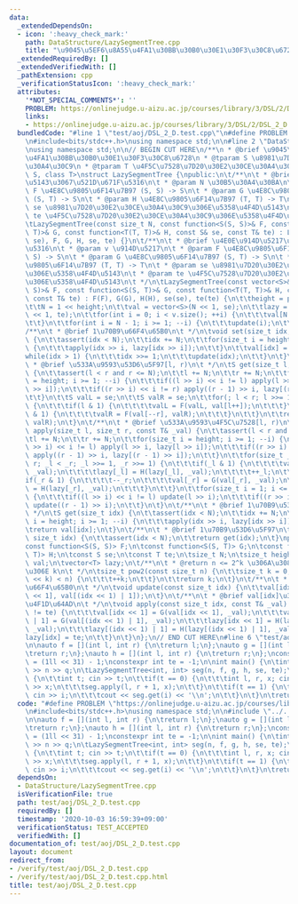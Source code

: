 ```yaml
---
data:
  _extendedDependsOn:
  - icon: ':heavy_check_mark:'
    path: DataStructure/LazySegmentTree.cpp
    title: "\u9045\u5EF6\u8A55\u4FA1\u30BB\u30B0\u30E1\u30F3\u30C8\u6728"
  _extendedRequiredBy: []
  _extendedVerifiedWith: []
  _pathExtension: cpp
  _verificationStatusIcon: ':heavy_check_mark:'
  attributes:
    '*NOT_SPECIAL_COMMENTS*': ''
    PROBLEM: https://onlinejudge.u-aizu.ac.jp/courses/library/3/DSL/2/DSL_2_D
    links:
    - https://onlinejudge.u-aizu.ac.jp/courses/library/3/DSL/2/DSL_2_D
  bundledCode: "#line 1 \"test/aoj/DSL_2_D.test.cpp\"\n#define PROBLEM \"https://onlinejudge.u-aizu.ac.jp/courses/library/3/DSL/2/DSL_2_D\"\
    \n#include<bits/stdc++.h>\nusing namespace std;\n\n#line 2 \"DataStructure/LazySegmentTree.cpp\"\
    \nusing namespace std;\n\n// BEGIN CUT HERE\n/**\n * @brief \u9045\u5EF6\u8A55\
    \u4FA1\u30BB\u30B0\u30E1\u30F3\u30C8\u6728\n * @tparam S \u8981\u7D20\u30E2\u30CE\
    \u30A4\u30C9\n * @tparam T \u4F5C\u7528\u7D20\u30E2\u30CE\u30A4\u30C9\n */\ntemplate<class\
    \ S, class T>\nstruct LazySegmentTree {\npublic:\n\t/**\n\t * @brief \u5358\u4F4D\
    \u5143\u3067\u521D\u671F\u5316\n\t * @param N \u30B5\u30A4\u30BA\n\t * @param\
    \ F \u4E8C\u9805\u6F14\u7B97 (S, S) -> S\n\t * @param G \u4E8C\u9805\u6F14\u7B97\
    \ (S, T) -> S\n\t * @param H \u4E8C\u9805\u6F14\u7B97 (T, T) -> T\n\t * @param\
    \ se \u8981\u7D20\u30E2\u30CE\u30A4\u30C9\u306E\u5358\u4F4D\u5143\n\t * @param\
    \ te \u4F5C\u7528\u7D20\u30E2\u30CE\u30A4\u30C9\u306E\u5358\u4F4D\u5143\n\t */\n\
    \tLazySegmentTree(const size_t N, const function<S(S, S)>& F, const function<S(S,\
    \ T)>& G, const function<T(T, T)>& H, const S& se, const T& te) : LazySegmentTree(vector<S>(N,\
    \ se), F, G, H, se, te) {}\n\t/**\n\t * @brief \u4E0E\u914D\u5217\u3067\u521D\u671F\
    \u5316\n\t * @param v \u914D\u5217\n\t * @param F \u4E8C\u9805\u6F14\u7B97 (S,\
    \ S) -> S\n\t * @param G \u4E8C\u9805\u6F14\u7B97 (S, T) -> S\n\t * @param H \u4E8C\
    \u9805\u6F14\u7B97 (T, T) -> T\n\t * @param se \u8981\u7D20\u30E2\u30CE\u30A4\u30C9\
    \u306E\u5358\u4F4D\u5143\n\t * @param te \u4F5C\u7528\u7D20\u30E2\u30CE\u30A4\u30C9\
    \u306E\u5358\u4F4D\u5143\n\t */\n\tLazySegmentTree(const vector<S>& v, const function<S(S,\
    \ S)>& F, const function<S(S, T)>& G, const function<T(T, T)>& H, const S& se,\
    \ const T& te) : F(F), G(G), H(H), se(se), te(te) {\n\t\theight = pow2(v.size());\n\
    \t\tN = 1 << height;\n\t\tval = vector<S>(N << 1, se);\n\t\tlazy = vector<T>(N\
    \ << 1, te);\n\t\tfor(int i = 0; i < v.size(); ++i) {\n\t\t\tval[N + i] = v[i];\n\
    \t\t}\n\t\tfor(int i = N - 1; i >= 1; --i) {\n\t\t\tupdate(i);\n\t\t}\n\t}\n\t\
    /**\n\t * @brief 1\u70B9\u66F4\u65B0\n\t */\n\tvoid set(size_t idx, const S& _val)\
    \ {\n\t\tassert(idx < N);\n\t\tidx += N;\n\t\tfor(size_t i = height; i >= 1; --i)\
    \ {\n\t\t\tapply(idx >> i, lazy[idx >> i]);\n\t\t}\n\t\tval[idx] = _val;\n\t\t\
    while(idx > 1) {\n\t\t\tidx >>= 1;\n\t\t\tupdate(idx);\n\t\t}\n\t}\n\t/**\n\t\
    \ * @brief \u533A\u9593\u53D6\u5F97[l, r)\n\t */\n\tS get(size_t l, size_t r)\
    \ {\n\t\tassert(l < r and r <= N);\n\t\tl += N;\n\t\tr += N;\n\t\tfor(size_t i\
    \ = height; i >= 1; --i) {\n\t\t\tif((l >> i) << i != l) apply(l >> i, lazy[l\
    \ >> i]);\n\t\t\tif((r >> i) << i != r) apply((r - 1) >> i, lazy[(r - 1) >> i]);\n\
    \t\t}\n\t\tS valL = se;\n\t\tS valR = se;\n\t\tfor(; l < r; l >>= 1, r >>= 1)\
    \ {\n\t\t\tif(l & 1) {\n\t\t\t\tvalL = F(valL, val[l++]);\n\t\t\t}\n\t\t\tif(r\
    \ & 1) {\n\t\t\t\tvalR = F(val[--r], valR);\n\t\t\t}\n\t\t}\n\t\treturn F(valL,\
    \ valR);\n\t}\n\t/**\n\t * @brief \u533A\u9593\u4F5C\u7528[l, r)\n\t */\n\tvoid\
    \ apply(size_t l, size_t r, const T& _val) {\n\t\tassert(l < r and r <= N);\n\t\
    \tl += N;\n\t\tr += N;\n\t\tfor(size_t i = height; i >= 1; --i) {\n\t\t\tif((l\
    \ >> i) << i != l) apply(l >> i, lazy[l >> i]);\n\t\t\tif((r >> i) << i != r)\
    \ apply((r - 1) >> i, lazy[(r - 1) >> i]);\n\t\t}\n\t\tfor(size_t _l = l, _r =\
    \ r; _l < _r; _l >>= 1, _r >>= 1) {\n\t\t\tif(_l & 1) {\n\t\t\t\tval[_l] = G(val[_l],\
    \ _val);\n\t\t\t\tlazy[_l] = H(lazy[_l], _val);\n\t\t\t\t++_l;\n\t\t\t}\n\t\t\t\
    if(_r & 1) {\n\t\t\t\t--_r;\n\t\t\t\tval[_r] = G(val[_r], _val);\n\t\t\t\tlazy[_r]\
    \ = H(lazy[_r], _val);\n\t\t\t}\n\t\t}\n\t\tfor(size_t i = 1; i <= height; ++i)\
    \ {\n\t\t\tif((l >> i) << i != l) update(l >> i);\n\t\t\tif((r >> i) << i != r)\
    \ update((r - 1) >> i);\n\t\t}\n\t}\n\t/**\n\t * @brief 1\u70B9\u53D6\u5F97\n\t\
    \ */\n\tS get(size_t idx) {\n\t\tassert(idx < N);\n\t\tidx += N;\n\t\tfor(size_t\
    \ i = height; i >= 1; --i) {\n\t\t\tapply(idx >> i, lazy[idx >> i]);\n\t\t}\n\t\
    \treturn val[idx];\n\t}\n\t/**\n\t * @brief 1\u70B9\u53D6\u5F97\n\t */\n\tS operator[](const\
    \ size_t idx) {\n\t\tassert(idx < N);\n\t\treturn get(idx);\n\t}\nprivate:\n\t\
    const function<S(S, S)> F;\n\tconst function<S(S, T)> G;\n\tconst function<T(T,\
    \ T)> H;\n\tconst S se;\n\tconst T te;\n\tsize_t N;\n\tsize_t height;\n\tvector<S>\
    \ val;\n\tvector<T> lazy;\n\t/**\n\t * @return n <= 2^k \u306A\u308B\u6700\u5C0F\
    \u306E k\n\t */\n\tsize_t pow2(const size_t n) {\n\t\tsize_t k = 0;\n\t\twhile((1\
    \ << k) < n) {\n\t\t\t++k;\n\t\t}\n\t\treturn k;\n\t}\n\t/**\n\t * @brief val[idx]\u306E\
    \u66F4\u65B0\n\t */\n\tvoid update(const size_t idx) {\n\t\tval[idx] = F(val[idx\
    \ << 1], val[(idx << 1) | 1]);\n\t}\n\t/**\n\t * @brief val[idx]\u304B\u3089\u306E\
    \u4F1D\u64AD\n\t */\n\tvoid apply(const size_t idx, const T& _val) {\n\t\tif(lazy[idx]\
    \ != te) {\n\t\t\tval[idx << 1] = G(val[idx << 1], _val);\n\t\t\tval[(idx << 1)\
    \ | 1] = G(val[(idx << 1) | 1], _val);\n\t\t\tlazy[idx << 1] = H(lazy[idx << 1],\
    \ _val);\n\t\t\tlazy[(idx << 1) | 1] = H(lazy[(idx << 1) | 1], _val);\n\t\t\t\
    lazy[idx] = te;\n\t\t}\n\t}\n};\n// END CUT HERE\n#line 6 \"test/aoj/DSL_2_D.test.cpp\"\
    \n\nauto f = [](int l, int r) {\n\treturn l;\n};\nauto g = [](int l, int r) {\n\
    \treturn r;\n};\nauto h = [](int l, int r) {\n\treturn r;\n};\nconstexpr int se\
    \ = (1ll << 31) - 1;\nconstexpr int te = -1;\n\nint main() {\n\tint n, q; cin\
    \ >> n >> q;\n\tLazySegmentTree<int, int> seg(n, f, g, h, se, te);\n\twhile(q--)\
    \ {\n\t\tint t; cin >> t;\n\t\tif(t == 0) {\n\t\t\tint l, r, x; cin >> l >> r\
    \ >> x;\n\t\t\tseg.apply(l, r + 1, x);\n\t\t}\n\t\tif(t == 1) {\n\t\t\tint i;\
    \ cin >> i;\n\t\t\tcout << seg.get(i) << '\\n';\n\t\t}\n\t}\n\treturn 0;\n}\n"
  code: "#define PROBLEM \"https://onlinejudge.u-aizu.ac.jp/courses/library/3/DSL/2/DSL_2_D\"\
    \n#include<bits/stdc++.h>\nusing namespace std;\n\n#include \"../../DataStructure/LazySegmentTree.cpp\"\
    \n\nauto f = [](int l, int r) {\n\treturn l;\n};\nauto g = [](int l, int r) {\n\
    \treturn r;\n};\nauto h = [](int l, int r) {\n\treturn r;\n};\nconstexpr int se\
    \ = (1ll << 31) - 1;\nconstexpr int te = -1;\n\nint main() {\n\tint n, q; cin\
    \ >> n >> q;\n\tLazySegmentTree<int, int> seg(n, f, g, h, se, te);\n\twhile(q--)\
    \ {\n\t\tint t; cin >> t;\n\t\tif(t == 0) {\n\t\t\tint l, r, x; cin >> l >> r\
    \ >> x;\n\t\t\tseg.apply(l, r + 1, x);\n\t\t}\n\t\tif(t == 1) {\n\t\t\tint i;\
    \ cin >> i;\n\t\t\tcout << seg.get(i) << '\\n';\n\t\t}\n\t}\n\treturn 0;\n}"
  dependsOn:
  - DataStructure/LazySegmentTree.cpp
  isVerificationFile: true
  path: test/aoj/DSL_2_D.test.cpp
  requiredBy: []
  timestamp: '2020-10-03 16:59:39+09:00'
  verificationStatus: TEST_ACCEPTED
  verifiedWith: []
documentation_of: test/aoj/DSL_2_D.test.cpp
layout: document
redirect_from:
- /verify/test/aoj/DSL_2_D.test.cpp
- /verify/test/aoj/DSL_2_D.test.cpp.html
title: test/aoj/DSL_2_D.test.cpp
---
```


